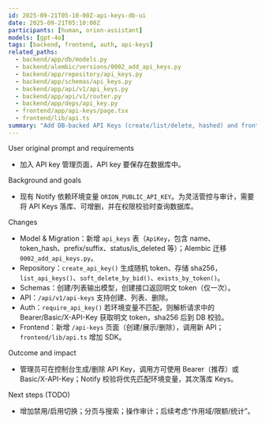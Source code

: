 ```yaml
---
id: 2025-09-21T05-10-00Z-api-keys-db-ui
date: 2025-09-21T05:10:00Z
participants: [human, orion-assistant]
models: [gpt-4o]
tags: [backend, frontend, auth, api-keys]
related_paths:
  - backend/app/db/models.py
  - backend/alembic/versions/0002_add_api_keys.py
  - backend/app/repository/api_keys.py
  - backend/app/schemas/api_keys.py
  - backend/app/api/v1/api_keys.py
  - backend/app/api/v1/router.py
  - backend/app/deps/api_key.py
  - frontend/app/api-keys/page.tsx
  - frontend/lib/api.ts
summary: "Add DB-backed API Keys (create/list/delete, hashed) and frontend management page; hook Notify auth to DB"
---
```


User original prompt and requirements

- 加入 API key 管理页面，API key 要保存在数据库中。

Background and goals

- 现有 Notify 依赖环境变量 `ORION_PUBLIC_API_KEY`。为灵活管控与审计，需要将 API Keys 落库、可增删，并在权限校验时查询数据库。

Changes

- Model & Migration：新增 `api_keys` 表（`ApiKey`，包含 name、token_hash、prefix/suffix、status/is_deleted 等）；Alembic 迁移 `0002_add_api_keys.py`。
- Repository：`create_api_key()` 生成随机 token、存储 sha256，`list_api_keys()`、`soft_delete_by_bid()`、`exists_by_token()`。
- Schemas：创建/列表输出模型，创建接口返回明文 token（仅一次）。
- API：`/api/v1/api-keys` 支持创建、列表、删除。
- Auth：`require_api_key()` 若环境变量不匹配，则解析请求中的 Bearer/Basic/X-API-Key 获取明文 token，sha256 后到 DB 校验。
- Frontend：新增 `/api-keys` 页面（创建/展示/删除），调用新 API；`frontend/lib/api.ts` 增加 SDK。

Outcome and impact

- 管理员可在控制台生成/删除 API Key，调用方可使用 Bearer（推荐）或 Basic/X-API-Key；Notify 校验将优先匹配环境变量，其次落库 Keys。

Next steps (TODO)

- 增加禁用/启用切换；分页与搜索；操作审计；后续考虑“作用域/限额/统计”。
